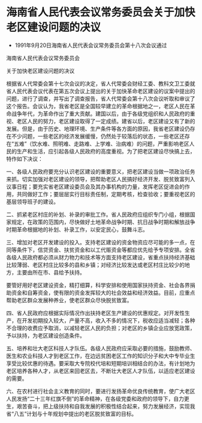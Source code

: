 # 海南省人民代表会议常务委员会关于加快老区建设问题的决议

- 1991年9月20日海南省人民代表会议常务委员会第十八次会议通过

<!-- INFO END -->

海南省人民代表会议常务委员会

关于加快老区建设问题的决议

根据省人代常委会第十七次会议的决定，省人代常委会财经工委、教科文卫工委就省人民代表会议代表在第五次会议上提出的关于加快革命老区建设的议案中提出的问题，进行了调查，并写出了调查报告，省人代常委会第十八次会议听取和审议了这个报告。会议认为，我省老区是全国较早建立的革命根据地之一，老区人民在革命战争年代，为革命作出了重大贡献。建国以后，由于各级党组织和人民政府的重视、老区人民的努力，老区建设取得了一定成绩。建省以后，老区建设又有了新的发展。但是，由于历史、地理环境、生产条件等各方面的原因，我省老区建设仍存在不少问题，一些老区的经济发展缓慢，仍然处于较落后的状态，一些老区还存在“五难”（饮水难、照明难、走路难、上学难、治病难）的问题，严重影响老区人民的生产和生活，应引起各级人民政府的高度重视。为了把老区建设尽快搞上去，特作如下决议：

一、各级人民政府要充分认识老区建设的重要意义，把老区建设当做一项政治任务来抓。切实加强对老区建设的领导，把帮助老区人民搞好经济开发、脱贫致富列入议事日程；要充实省老区建设委员会及其办事机构的力量，发挥老区促进会的作用，共同做好工作；要层层实行目标责任制，定期考核，检查验收；要重视老区的基层领导班子的建设。

二、抓紧老区村庄的补划、补录的审批工作。省人民政府应组织专门小组，根据国家规定，在政策的范围内，尽快做好土地革命战争时期、抗日战争时期和解放战争时期革命根据地的补划、补录工作，以安定民心，鼓舞斗志。

三、增加对老区开发建设的投入。支持老区建设的资金物资应尽可能的多一点，在同等条件下，信贷资金、扶贫资金和以工代赈资金等都应优先给予专项安排。全省各级人民政府都必须从财力物力和技术等方面支持老区建设，省重点扶持经济基础比较薄弱、老区村庄比较多的县和乡镇；对经济比较发达或老区村庄比较少的地方，主要由所在市、县给予扶持。

要管好用好老区建设资金，精打细算，科学安排和使用国家扶持资金、社会各界捐助资金和自筹资金，使有限的资金发挥较大的社会效益和经济效益。目前，应重点帮助老区群众发展种养业，使老区群众尽快脱贫致富。

四、省人民政府应根据实际情况作出扶持老区生产建设的优惠规定。对开发性生产，在开发初期投入较大，产量不高，收入不多的情况下，税收应适当减轻；各种不合理的收费应予取消，以减轻老区人民的负担；对老区的乡镇企业应放宽政策，予以扶持，为老区建设创造条件。

五、培养和壮大老区科技人才队伍。各级人民政府应采取必要的措施，鼓励教师、医生和农业科技人才到老区工作，在边远贫困老区工作的知识分子和大中专毕业生享受比较优惠的待遇。要采取大专院校代培和短期培训相结合的办法，有计划地为老区培养各种人才，从老区来回老区去，不断壮大老区人才队伍，以适应老区建设的需要。

六、在农村进行社会主义教育的同时，要进行发扬革命优良传统教育，使广大老区人民发扬“二十三年红旗不倒”的革命精神，在各级党委和政府的领导下，自力更生，艰苦奋斗，把上级扶持和自我发展的积极性结合起来，努力发展经济，实现我省“八五”计划与十年规划中提出的老区脱贫致富的目标。
